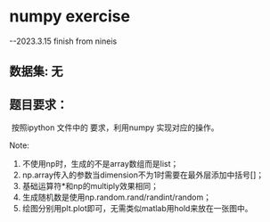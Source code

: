 # numpy exercise

--2023.3.15 finish   from nineis


## 数据集: 无



## 题目要求： 

​		按照ipython 文件中的 要求，利用numpy 实现对应的操作。


Note:
1. 不使用np时，生成的不是array数组而是list；
2. np.array传入的参数当dimension不为1时需要在最外层添加中括号[]；
3. 基础运算符*和np的multiply效果相同；
4. 生成随机数是使用np.random.rand/randint/random；
5. 绘图分别用plt.plot即可，无需类似matlab用hold来放在一张图中。